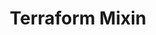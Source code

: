 ---
title: "Terraform Mixin"
vanity: "https://github.com/deislabs/porter-terraform"
url: "/mixin/terraform/"
---